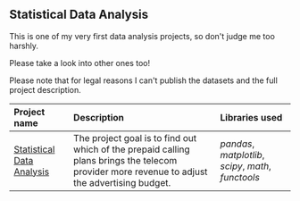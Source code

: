 ## Statistical Data Analysis

This is one of my very first data analysis projects, so don't judge me too harshly. 

Please take a look into other ones too! 

Please note that for legal reasons I can't publish the datasets and the full project description. 

| Project name | Description | Libraries used | 
| :---------------------- | :---------------------- | :---------------------- |
| [Statistical Data Analysis](https://github.com/vadim-fridman/portfolio-yandex-practicum/edit/master/03_Statistical_Data_Analysis__Telecom_Operator_Tariffs) | The project goal is to find out which of the prepaid calling plans brings the telecom provider more revenue to adjust the advertising budget. | *pandas*, *matplotlib*, *scipy*, *math*, *functools*|
